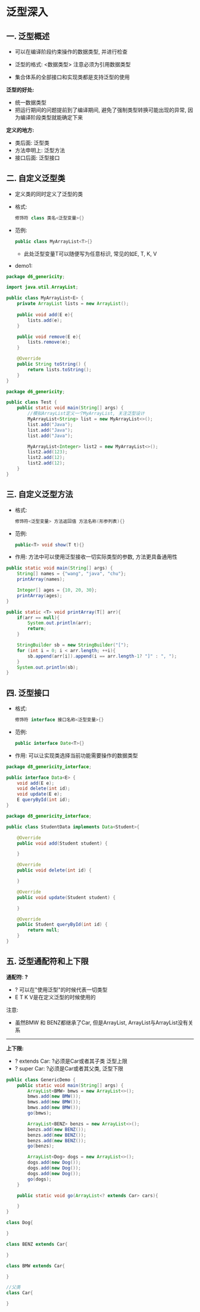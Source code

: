 # 泛型深入

## 一. 泛型概述

- 可以在编译阶段约束操作的数据类型, 并进行检查
- 泛型的格式: <数据类型> 注意必须为引用数据类型

- 集合体系的全部接口和实现类都是支持泛型的使用

**泛型的好处:**

- 统一数据类型
- 把运行期间的问题提前到了编译期间, 避免了强制类型转换可能出现的异常, 因为编译阶段类型就能确定下来

**定义的地方:**

- 类后面: 泛型类
- 方法申明上: 泛型方法
- 接口后面: 泛型接口



## 二. 自定义泛型类

- 定义类的同时定义了泛型的类

- 格式: 

  ```java
  修饰符 class 类名<泛型变量>{}
  ```

- 范例:

  ```java
  public class MyArrayList<T>{}
  ```

  - 此处泛型变量T可以随便写为任意标识, 常见的如E, T, K, V

- demo1:

```java
package d6_genericity;

import java.util.ArrayList;

public class MyArrayList<E> {
    private ArrayList lists = new ArrayList();
    
    public void add(E e){
        lists.add(e);
    }

    public void remove(E e){
        lists.remove(e);
    }

    @Override
    public String toString() {
        return lists.toString();
    }
}
```

```java
package d6_genericity;

public class Test {
    public static void main(String[] args) {
        //模拟ArrayList定义一个MyArrayList, 关注泛型设计
        MyArrayList<String> list = new MyArrayList<>();
        list.add("Java");
        list.add("Java");
        list.add("Java");

        MyArrayList<Integer> list2 = new MyArrayList<>();
        list2.add(123);
        list2.add(12);
        list2.add(12);
    }
}
```

## 三. 自定义泛型方法

- 格式:

  ```java
  修饰符<泛型变量> 方法返回值 方法名称(形参列表){}
  ```

- 范例:

  ```java
  public<T> void show(T t){}
  ```

- 作用: 方法中可以使用泛型接收一切实际类型的参数, 方法更具备通用性

  

```java
public static void main(String[] args) {
    String[] names = {"wang", "java", "chu"};
    printArray(names);

    Integer[] ages = {10, 20, 30};
    printArray(ages);
}

public static <T> void printArray(T[] arr){
    if(arr == null){
        System.out.println(arr);
        return;
    }

    StringBuilder sb = new StringBuilder("[");
    for (int i = 0; i < arr.length; ++i){
        sb.append(arr[i]).append(i == arr.length-1? "]" : ", ");
    }
    System.out.println(sb);
}
```



## 四. 泛型接口

- 格式:

  ```java
  修饰符 interface 接口名称<泛型变量>{}
  ```

- 范例:

  ```java
  public interface Date<T>{}
  ```

- 作用: 可以让实现类选择当前功能需要操作的数据类型

```java
package d8_genericity_interface;

public interface Data<E> {
    void add(E e);
    void delete(int id);
    void update(E e);
    E queryById(int id);
}
```

```java
package d8_genericity_interface;

public class StudentData implements Data<Student>{

    @Override
    public void add(Student student) {

    }

    @Override
    public void delete(int id) {

    }

    @Override
    public void update(Student student) {

    }

    @Override
    public Student queryById(int id) {
        return null;
    }
}
```





## 五. 泛型通配符和上下限

**通配符**: **?**

- ? 可以在"使用泛型"的时候代表一切类型
- E T K V是在定义泛型的时候使用的

注意:

- 虽然BMW 和 BENZ都继承了Car, 但是ArrayList<BMW>, ArrayList<BENZ>与ArrayList<Car>没有关系

****

**上下限:**

- ? extends Car: ?必须是Car或者其子类 泛型上限
- ? super Car: ?必须是Car或者其父类, 泛型下限

```java
public class GenericDemo {
    public static void main(String[] args) {
        ArrayList<BMW> bmws = new ArrayList<>();
        bmws.add(new BMW());
        bmws.add(new BMW());
        bmws.add(new BMW());
        go(bmws);

        ArrayList<BENZ> benzs = new ArrayList<>();
        benzs.add(new BENZ());
        benzs.add(new BENZ());
        benzs.add(new BENZ());
        go(benzs);

        ArrayList<Dog> dogs = new ArrayList<>();
        dogs.add(new Dog());
        dogs.add(new Dog());
        dogs.add(new Dog());
        go(dogs);
    }

    public static void go(ArrayList<? extends Car> cars){

    }
}

class Dog{

}

class BENZ extends Car{

}

class BMW extends Car{

}

//父类
class Car{

}
```
